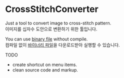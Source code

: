 # CrossStitchConverter
Just a tool to convert image to cross-stitch pattern.  
이미지를 십자수 도안으로 변환하기 위한 툴입니다.

You can use [binary file](https://github.com/reinvert/CrossStitchConverter/raw/master/CrossStitchConverter.jar) without compile.  
컴파일 없이 [바이너리 파일](https://github.com/reinvert/CrossStitchConverter/raw/master/CrossStitchConverter.jar)을 다운로드받아 실행할 수 있습니다.

TODO
- create shortcut on menu items.
- clean source code and markup.